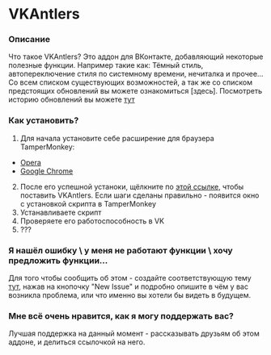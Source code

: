 # VKAntlers
### Описание
Что такое VKAntlers? Это аддон для ВКонтакте, добавляющий некоторые полезные функции. Например такие как: Тёмный стиль, автопереключение стиля по системному времени, нечиталка и прочее... Со всем списком существующих возможностей, а так же со списком предстоящих обновлений вы можете ознакомиться [здесь]. Посмотреть историю обновлений вы можете [тут](https://github.com/Pocket-Deer/VKAntlers/blob/master/version_info.md)

### Как установить?
1. Для начала установите себе расширение для браузера TamperMonkey:
  * [Opera](https://addons.opera.com/ru/extensions/details/tampermonkey-beta/)
  * [Google Chrome](https://chrome.google.com/webstore/detail/tampermonkey/dhdgffkkebhmkfjojejmpbldmpobfkfo?hl=ru)
2. После его успешной устаноки, щёлкните по [этой ссылке](https://github.com/Pocket-Deer/VKAntlers/raw/master/VKAntlers.user.js), чтобы поставить VKAntlers. Если шаги сделаны правильно - появится окно с установкой скрипта в TamperMonkey
3. Устанавливаете скрипт
4. Проверяете его работоспособность в VK
5. ???

### Я нашёл ошибку \ у меня не работают функции \ хочу предложить функции...
Для того чтобы сообщить об этом - создайте соответствующую тему [тут](https://github.com/Pocket-Deer/VKAntlers/issues), нажав на кнопочку "New Issue" и подробно опишите в чём у вас возникла проблема, или что именно вы хотели бы видеть в будущем.

### Мне всё очень нравится, как я могу поддержать вас?
Лучшая поддержка на данный момент - рассказывать друзьям об этом аддоне, и делиться ссылочкой на него.
  

